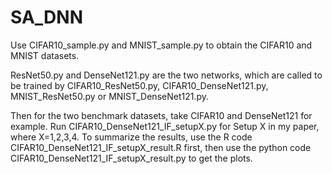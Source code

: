 # SA_DNN
Use CIFAR10_sample.py and MNIST_sample.py to obtain the CIFAR10 and MNIST datasets.

ResNet50.py and DenseNet121.py are the two networks, which are called to be trained by CIFAR10_ResNet50.py, CIFAR10_DenseNet121.py, MNIST_ResNet50.py or MNIST_DenseNet121.py.

Then for the two benchmark datasets, take CIFAR10 and DenseNet121 for example. Run CIFAR10_DenseNet121_IF_setupX.py for Setup X in my paper, where X=1,2,3,4. To summarize the results, use the R code CIFAR10_DenseNet121_IF_setupX_result.R first, then use the python code CIFAR10_DenseNet121_IF_setupX_result.py to get the plots.
